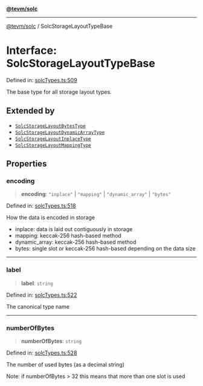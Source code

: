 [**@tevm/solc**](../README.md)

***

[@tevm/solc](../globals.md) / SolcStorageLayoutTypeBase

# Interface: SolcStorageLayoutTypeBase

Defined in: [solcTypes.ts:509](https://github.com/evmts/compiler/blob/main/packages/solc/src/solcTypes.ts#L509)

The base type for all storage layout types.

## Extended by

- [`SolcStorageLayoutBytesType`](SolcStorageLayoutBytesType.md)
- [`SolcStorageLayoutDynamicArrayType`](SolcStorageLayoutDynamicArrayType.md)
- [`SolcStorageLayoutInplaceType`](SolcStorageLayoutInplaceType.md)
- [`SolcStorageLayoutMappingType`](SolcStorageLayoutMappingType.md)

## Properties

### encoding

> **encoding**: `"inplace"` \| `"mapping"` \| `"dynamic_array"` \| `"bytes"`

Defined in: [solcTypes.ts:518](https://github.com/evmts/compiler/blob/main/packages/solc/src/solcTypes.ts#L518)

How the data is encoded in storage

- inplace: data is laid out contiguously in storage
- mapping: keccak-256 hash-based method
- dynamic_array: keccak-256 hash-based method
- bytes: single slot or keccak-256 hash-based depending on the data size

***

### label

> **label**: `string`

Defined in: [solcTypes.ts:522](https://github.com/evmts/compiler/blob/main/packages/solc/src/solcTypes.ts#L522)

The canonical type name

***

### numberOfBytes

> **numberOfBytes**: `string`

Defined in: [solcTypes.ts:528](https://github.com/evmts/compiler/blob/main/packages/solc/src/solcTypes.ts#L528)

The number of used bytes (as a decimal string)

Note: if numberOfBytes > 32 this means that more than one slot is used
